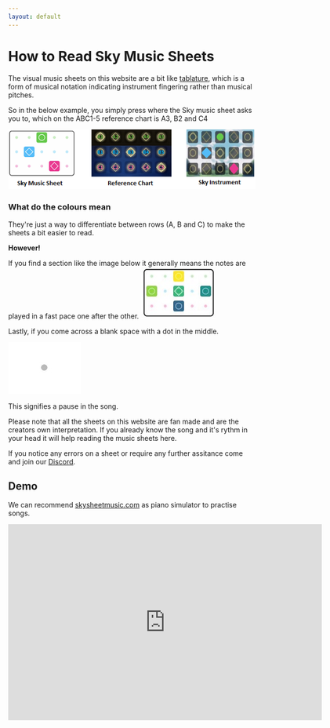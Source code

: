 ```yaml
---
layout: default
---
```


<h1>How to Read Sky Music Sheets</h1>

<p>The visual music sheets on this website are a bit like <a href="./discord.html">tablature</a>, which is a form of musical notation indicating instrument fingering rather than musical pitches.</p>

<p>So in the below example, you simply press where the Sky music sheet asks you to, which on the ABC1-5 reference chart is A3, B2 and C4</p>

<img src="./assets/images/skypad.png">

<h3>What do the colours mean</h3>
<p>They're just a way to differentiate between rows (A, B and C) to make the sheets a bit easier to read.</p>
<p><b>However!</b></p>
If you find a section like the image below it generally means the notes are played in a fast pace one after the other.

<img src="./assets/images/colourednotes.JPG">

Lastly, if you come across a blank space with a dot in the middle.

<img src="./assets/images/blank.JPG">

<p>This signifies a pause in the song.</p>

<p>Please note that all the sheets on this website are fan made and are the creators own interpretation. If you already know the song and it's rythm in your head it will help reading the music sheets here.</p>

If you notice any errors on a sheet or require any further assitance come and join our <a href="./discord.html">Discord</a>.

 <h2>Demo</h2>
  <p class="home-page"> We can recommend <a href="http://skysheetmusic.com">skysheetmusic.com</a> as piano simulator to practise songs.</p>
  <iframe src="https://player.vimeo.com/video/358248560" width="640" height="400" frameborder="0" allow="autoplay; fullscreen" allowfullscreen></iframe>
